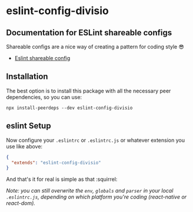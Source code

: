 # eslint-config-divisio

## Documentation for ESLint shareable configs

Shareable configs are a nice way of creating a pattern for coding style :sunglasses:

- [Eslint shareable config](https://eslint.org/docs/developer-guide/shareable-configs)

## Installation

The best option is to install this package with all the necessary peer dependencies, so you can use:

`npx install-peerdeps --dev eslint-config-divisio`

## eslint Setup

Now configure your `.eslintrc` or `.eslintrc.js` or whatever extension you use like above:

```json
{
  "extends": "eslint-config-divisio"
}
```

And that's it for real is simple as that :squirrel:

_Note: you can still overwrite the `env`, `globals` and `parser` in your local `.eslintrc.js`, depending on which platform you're coding (react-native or react-dom)._
